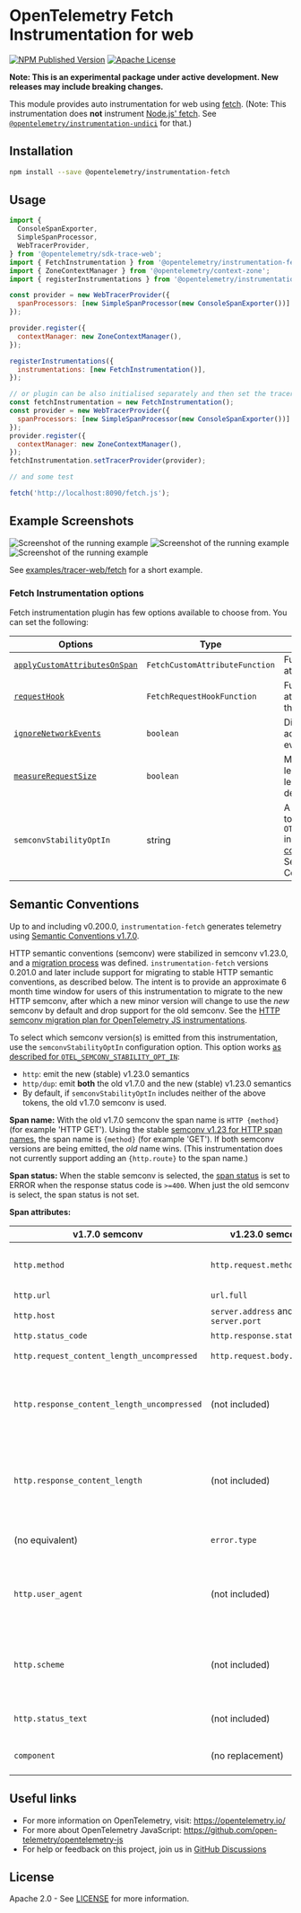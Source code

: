 # OpenTelemetry Fetch Instrumentation for web

[![NPM Published Version][npm-img]][npm-url]
[![Apache License][license-image]][license-image]

**Note: This is an experimental package under active development. New releases may include breaking changes.**

This module provides auto instrumentation for web using [fetch](https://developer.mozilla.org/en-US/docs/Web/API/fetch).
(Note: This instrumentation does **not** instrument [Node.js' fetch](https://nodejs.org/api/globals.html#fetch). See [`@opentelemetry/instrumentation-undici`](https://github.com/open-telemetry/opentelemetry-js-contrib/tree/main/plugins/node/instrumentation-undici/) for that.)

## Installation

```bash
npm install --save @opentelemetry/instrumentation-fetch
```

## Usage

```js
import {
  ConsoleSpanExporter,
  SimpleSpanProcessor,
  WebTracerProvider,
} from '@opentelemetry/sdk-trace-web';
import { FetchInstrumentation } from '@opentelemetry/instrumentation-fetch';
import { ZoneContextManager } from '@opentelemetry/context-zone';
import { registerInstrumentations } from '@opentelemetry/instrumentation';

const provider = new WebTracerProvider({
  spanProcessors: [new SimpleSpanProcessor(new ConsoleSpanExporter())]
});

provider.register({
  contextManager: new ZoneContextManager(),
});

registerInstrumentations({
  instrumentations: [new FetchInstrumentation()],
});

// or plugin can be also initialised separately and then set the tracer provider or meter provider
const fetchInstrumentation = new FetchInstrumentation();
const provider = new WebTracerProvider({
  spanProcessors: [new SimpleSpanProcessor(new ConsoleSpanExporter())]
});
provider.register({
  contextManager: new ZoneContextManager(),
});
fetchInstrumentation.setTracerProvider(provider);

// and some test

fetch('http://localhost:8090/fetch.js');

```

## Example Screenshots

![Screenshot of the running example](images/trace1.png)
![Screenshot of the running example](images/trace2.png)
![Screenshot of the running example](images/trace3.png)

See [examples/tracer-web/fetch](https://github.com/open-telemetry/opentelemetry-js/tree/main/examples/tracer-web) for a short example.

### Fetch Instrumentation options

Fetch instrumentation plugin has few options available to choose from. You can set the following:

| Options | Type | Description |
| ------- | ---- | ----------- |
| [`applyCustomAttributesOnSpan`](https://github.com/open-telemetry/opentelemetry-js/blob/main/experimental/packages/opentelemetry-instrumentation-fetch/src/fetch.ts#L83) | `FetchCustomAttributeFunction` | Function for adding custom attributes |
| [`requestHook`](https://github.com/open-telemetry/opentelemetry-js/blob/main/experimental/packages/opentelemetry-instrumentation-fetch/src/fetch.ts#L85) | `FetchRequestHookFunction` | Function for adding custom attributes or headers before the request is handled |
| [`ignoreNetworkEvents`](https://github.com/open-telemetry/opentelemetry-js/blob/main/experimental/packages/opentelemetry-instrumentation-fetch/src/fetch.ts#L87) | `boolean`| Disable network events being added as span events (network events are added by default) |
| [`measureRequestSize`](https://github.com/open-telemetry/opentelemetry-js/blob/main/experimental/packages/opentelemetry-instrumentation-fetch/src/fetch.ts#L89) | `boolean` | Measure outgoing request length (outgoing request length is not measured by default)    |
| `semconvStabilityOptIn` | string | A comma-separated string of tokens as described for `OTEL_SEMCONV_STABILITY_OPT_IN` in the [HTTP semantic convention stability migration](https://github.com/open-telemetry/semantic-conventions/blob/main/docs/non-normative/http-migration.md). See the "Semantic Conventions" section below. |

## Semantic Conventions

Up to and including v0.200.0, `instrumentation-fetch` generates telemetry using [Semantic Conventions v1.7.0](https://github.com/open-telemetry/opentelemetry-specification/blob/v1.7.0/semantic_conventions/README.md).

HTTP semantic conventions (semconv) were stabilized in semconv v1.23.0, and a [migration process](https://github.com/open-telemetry/semantic-conventions/blob/main/docs/non-normative/http-migration.md#http-semantic-convention-stability-migration) was defined. `instrumentation-fetch` versions 0.201.0 and later include support for migrating to stable HTTP semantic conventions, as described below. The intent is to provide an approximate 6 month time window for users of this instrumentation to migrate to the new HTTP semconv, after which a new minor version will change to use the *new* semconv by default and drop support for the old semconv. See the [HTTP semconv migration plan for OpenTelemetry JS instrumentations](https://github.com/open-telemetry/opentelemetry-js/issues/5646).

To select which semconv version(s) is emitted from this instrumentation, use the `semconvStabilityOptIn` configuration option. This option works [as described for `OTEL_SEMCONV_STABILITY_OPT_IN`](https://github.com/open-telemetry/semantic-conventions/blob/main/docs/non-normative/http-migration.md):

- `http`: emit the new (stable) v1.23.0 semantics
- `http/dup`: emit **both** the old v1.7.0 and the new (stable) v1.23.0 semantics
- By default, if `semconvStabilityOptIn` includes neither of the above tokens, the old v1.7.0 semconv is used.

**Span name:** With the old v1.7.0 semconv the span name is `HTTP {method}` (for example 'HTTP GET'). Using the stable [semconv v1.23 for HTTP span names](https://github.com/open-telemetry/semantic-conventions/blob/v1.23.1/docs/http/http-spans.md#name), the span name is `{method}` (for example 'GET'). If both semconv versions are being emitted, the *old* name wins. (This instrumentation does not currently support adding an `{http.route}` to the span name.)

**Span status:** When the stable semconv is selected, the [span status](https://github.com/open-telemetry/semantic-conventions/blob/main/docs/http/http-spans.md#status) is set to ERROR when the response status code is `>=400`. When just the old semconv is select, the span status is not set.

**Span attributes:**

| v1.7.0 semconv         | v1.23.0 semconv                    | Notes |
| ---------------------- | ---------------------------------- | -------------------------------------------------------------- |
| `http.method`          | `http.request.method`              | HTTP request method. With v1.23.0 semconv [`http.request.method_original` may also be included](https://github.com/open-telemetry/semantic-conventions/blob/v1.23.1/docs/http/http-spans.md#common-attributes). |
| `http.url`             | `url.full`                         | Full HTTP request URL |
| `http.host`            | `server.address` and `server.port` | The hostname and port of the request URL |
| `http.status_code`     | `http.response.status_code`        | HTTP response status code |
| `http.request_content_length_uncompressed` | `http.request.body.size` | This is only added if `measureRequestSize` is `true`. |
| `http.response_content_length_uncompressed` | (not included) | Stable HTTP semconv would use `http.response.body.size`, but this is an [`Opt-In` attribute](https://github.com/open-telemetry/semantic-conventions/blob/v1.23.1/docs/http/http-spans.md#http-client), so would require adding a configuration option to this instrumentation to enable. |
| `http.response_content_length` | (not included)              | Stable HTTP semconv would use `http.response.header.<key>`, but this is an [`Opt-In` attribute](https://github.com/open-telemetry/semantic-conventions/blob/v1.23.1/docs/http/http-spans.md#http-client), so would require adding a configuration option to this instrumentation to enable. |
| (no equivalent)        | `error.type`                       | The response status (as a string), if the response status was `>=400`. |
| `http.user_agent`      | (not included)                     | Stable HTTP semconv would use `user_agent.original`, but this is an [`Opt-In` attribute](https://github.com/open-telemetry/semantic-conventions/blob/v1.23.1/docs/http/http-spans.md#http-client), so would require adding a configuration option to this instrumentation to enable. |
| `http.scheme`          | (not included)                     | Stable HTTP semconv would use `url.scheme`, but this is an [`Opt-In` attribute](https://github.com/open-telemetry/semantic-conventions/blob/v1.23.1/docs/http/http-spans.md#http-client), so would require adding a configuration option to this instrumentation to enable. |
| `http.status_text`     | (not included)                     | This is no longer a documented semantic conventions attribute. |
| `component`            | (no replacement)                   | `component` was an ancient Span "tag" that was never formalized. |

## Useful links

- For more information on OpenTelemetry, visit: <https://opentelemetry.io/>
- For more about OpenTelemetry JavaScript: <https://github.com/open-telemetry/opentelemetry-js>
- For help or feedback on this project, join us in [GitHub Discussions][discussions-url]

## License

Apache 2.0 - See [LICENSE][license-url] for more information.

[discussions-url]: https://github.com/open-telemetry/opentelemetry-js/discussions
[license-url]: https://github.com/open-telemetry/opentelemetry-js/blob/main/LICENSE
[license-image]: https://img.shields.io/badge/license-Apache_2.0-green.svg?style=flat
[npm-url]: https://www.npmjs.com/package/@opentelemetry/instrumentation-fetch
[npm-img]: https://badge.fury.io/js/%40opentelemetry%2Finstrumentation-fetch.svg
